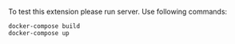 To test this extension please run server. Use following commands:
```
docker-compose build
docker-compose up
```
